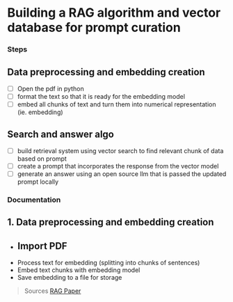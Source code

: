 # Building a RAG algorithm and vector database for prompt curation

### Steps

## Data preprocessing and embedding creation
- [ ] Open the pdf in python
- [ ] format the text so that it is ready for the embedding model
- [ ] embed all chunks of text and turn them into numerical representation (ie. embedding)

## Search and answer algo
- [ ] build retrieval system using vector search to find relevant chunk of data based on prompt
- [ ] create a prompt that incorporates the response from the vector model
- [ ] generate an answer using an open source llm that is passed the updated prompt locally

### Documentation

## 1. Data preprocessing and embedding creation 

- Import PDF
	- 
- Process text for embedding (splitting into chunks of sentences)
- Embed text chunks with embedding model
- Save embedding to a file for storage



> Sources
> [RAG Paper](https://arxiv.org/pdf/2005.11401)